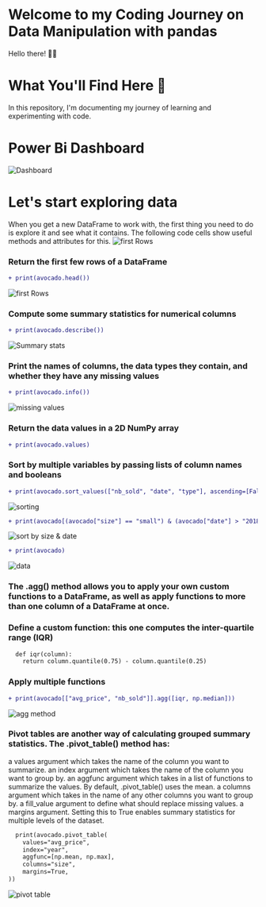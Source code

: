 # Welcome to my Coding Journey on Data Manipulation with pandas

Hello there! 👋🏽 

# What You'll Find Here 🦾

In this repository, I'm documenting my journey of learning and experimenting with code.

# Power Bi Dashboard
![Dashboard](DataManipulation_withPandas)

# Let's start exploring data

When you get a new DataFrame to work with, the first thing you need to do is explore it and see what it contains. The following code cells show useful methods and attributes for this.
![first Rows](https://www.datacamp.com/datalab/w/56af03e9-ef4f-43ea-86f4-6c599617e82b/edit)


### Return the first few rows of a DataFrame
```diff
+ print(avocado.head())
```

![first Rows](https://github.com/AkiMadi16/DataManipulation_withPandas/blob/main/output_images/Screenshot%202024-06-14%20at%205.16.44%E2%80%AFam.png)

### Compute some summary statistics for numerical columns

```diff
+ print(avocado.describe())
```

![Summary stats](https://github.com/AkiMadi16/DataManipulation_withPandas/blob/main/output_images/Screenshot%202024-06-14%20at%205.17.58%E2%80%AFam.png)

### Print the names of columns, the data types they contain, and whether they have any missing values

```diff
+ print(avocado.info())
```
![missing values](https://github.com/AkiMadi16/DataManipulation_withPandas/blob/main/output_images/Screenshot%202024-06-14%20at%205.18.17%E2%80%AFam.png)

### Return the data values in a 2D NumPy array

```diff
+ print(avocado.values)
```

### Sort by multiple variables by passing lists of column names and booleans

```diff
+ print(avocado.sort_values(["nb_sold", "date", "type"], ascending=[False, False, True]))
```
![sorting](https://github.com/AkiMadi16/DataManipulation_withPandas/blob/main/output_images/Screenshot%202024-06-14%20at%205.18.41%E2%80%AFam.png)

```diff
+ print(avocado[(avocado["size"] == "small") & (avocado["date"] > "2018-01-01")])
```
![sort by size & date](https://github.com/AkiMadi16/DataManipulation_withPandas/blob/main/output_images/Screenshot%202024-06-14%20at%205.19.02%E2%80%AFam.png)


```diff
+ print(avocado)
```
![data](https://github.com/AkiMadi16/DataManipulation_withPandas/blob/main/output_images/Screenshot%202024-06-14%20at%205.19.32%E2%80%AFam.png)

### The .agg() method allows you to apply your own custom functions to a DataFrame, as well as apply functions to more than one column of a DataFrame at once.

### Define a custom function: this one computes the inter-quartile range (IQR)

```diff
  def iqr(column):
    return column.quantile(0.75) - column.quantile(0.25)
```
### Apply multiple functions

```diff
+ print(avocado[["avg_price", "nb_sold"]].agg([iqr, np.median]))
```

![agg method](https://github.com/AkiMadi16/DataManipulation_withPandas/blob/main/output_images/Screenshot%202024-06-14%20at%205.21.35%E2%80%AFam.png)

### Pivot tables are another way of calculating grouped summary statistics. The .pivot_table() method has:

a values argument which takes the name of the column you want to summarize.
an index argument which takes the name of the column you want to group by.
an aggfunc argument which takes in a list of functions to summarize the values. By default, .pivot_table() uses the mean.
a columns argument which takes in the name of any other columns you want to group by.
a fill_value argument to define what should replace missing values.
a margins argument. Setting this to True enables summary statistics for multiple levels of the dataset.

```diff
  print(avocado.pivot_table(
    values="avg_price",
    index="year",
    aggfunc=[np.mean, np.max],
    columns="size",
    margins=True,
))
```

![pivot table](https://github.com/AkiMadi16/DataManipulation_withPandas/blob/main/output_images/Screenshot%202024-06-14%20at%205.21.46%E2%80%AFam.png)
